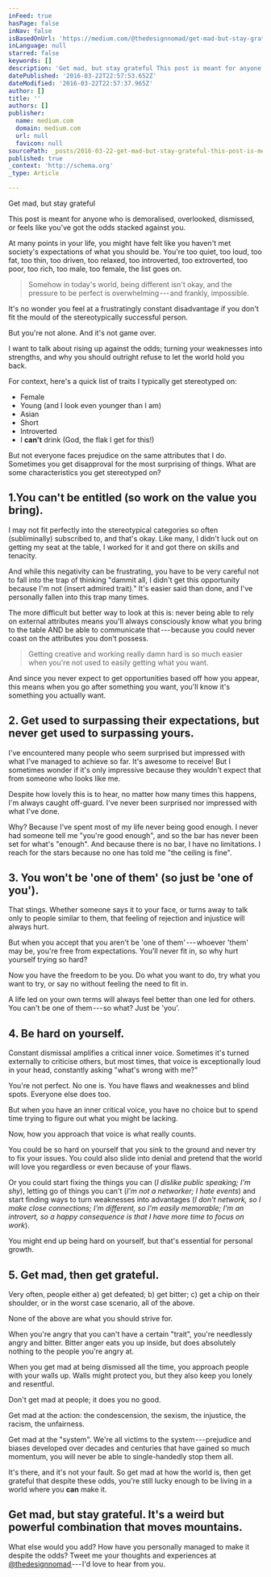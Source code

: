 ```yaml
---
inFeed: true
hasPage: false
inNav: false
isBasedOnUrl: 'https://medium.com/@thedesignnomad/get-mad-but-stay-grateful-c3761a6f84f8#.utjq3tu1a'
inLanguage: null
starred: false
keywords: []
description: 'Get mad, but stay grateful This post is meant for anyone who is demoralised, overlooked, dismissed, or feels like you’ve got the odds stacked against you. At many points in your life, you might have felt like you haven’t met society’s expectations of what you should be. You’re too quiet, too loud, too fat, too thin, too driven, too relaxed, too introverted, too extroverted, too poor, too rich, too male, too female, the list goes on. Somehow in today’s world, being different isn’t okay, and the pressure to be perfect is overwhelming — and frankly, impossible. It’s no wonder you feel at a frustratingly constant disadvantage if you don’t fit the mould of the stereotypically successful person. But you’re not alone. And it’s not game over. I want to talk about rising up against the odds; turning your weaknesses into strengths, and why you should outright refuse to let the world hold you back. For context, here’s a quick list of traits I typically get stereotyped on: Female Young (and I look even younger than I am) Asian Short Introverted I can’t drink (God, the flak I get for this!) But not everyone faces prejudice on the same attributes that I do. Sometimes you get disapproval for the most surprising of things. What are some characteristics you get stereotyped on? 1.You can’t be entitled (so work on the value you bring). I may not fit perfectly into the stereotypical categories so often (subliminally) subscribed to, and that’s okay. Like many, I didn’t luck out on getting my seat at the table, I worked for it and got there on skills and tenacity. And while this negativity can be frustrating, you have to be very careful not to fall into the trap of thinking “dammit all, I didn’t get this opportunity because I’m not (insert admired trait).” It’s easier said than done, and I’ve personally fallen into this trap many times. The more difficult but better way to look at this is: never being able to rely on external attributes means you’ll always consciously know what you bring to the table AND be able to communicate that — because you could never coast on the attributes you don’t possess. Getting creative and working really damn hard is so much easier when you’re not used to easily getting what you want. And since you never expect to get opportunities based off how you appear, this means when you go after something you want, you’ll know it’s something you actually want. 2. Get used to surpassing their expectations, but never get used to surpassing yours. I’ve encountered many people who seem surprised but impressed with what I’ve managed to achieve so far. It’s awesome to receive! But I sometimes wonder if it’s only impressive because they wouldn’t expect that from someone who looks like me. Despite how lovely this is to hear, no matter how many times this happens, I’m always caught off-guard. I’ve never been surprised nor impressed with what I’ve done. Why? Because I’ve spent most of my life never being good enough. I never had someone tell me “you’re good enough”, and so the bar has never been set for what’s “enough”. And because there is no bar, I have no limitations. I reach for the stars because no one has told me “the ceiling is fine”. 3. You won’t be ‘one of them’ (so just be ‘one of you’). That stings. Whether someone says it to your face, or turns away to talk only to people similar to them, that feeling of rejection and injustice will always hurt. But when you accept that you aren’t be ‘one of them’ — whoever ‘them’ may be, you’re free from expectations. You’ll never fit in, so why hurt yourself trying so hard? Now you have the freedom to be you. Do what you want to do, try what you want to try, or say no without feeling the need to fit in. A life led on your own terms will always feel better than one led for others. You can’t be one of them — so what? Just be ‘you’. 4. Be hard on yourself. Constant dismissal amplifies a critical inner voice. Sometimes it’s turned externally to criticise others, but most times, that voice is exceptionally loud in your head, constantly asking “what’s wrong with me?” You’re not perfect. No one is. You have flaws and weaknesses and blind spots. Everyone else does too. But when you have an inner critical voice, you have no choice but to spend time trying to figure out what you might be lacking. Now, how you approach that voice is what really counts. You could be so hard on yourself that you sink to the ground and never try to fix your issues. You could also slide into denial and pretend that the world will love you regardless or even because of your flaws. Or you could start fixing the things you can (I dislike public speaking; I’m shy), letting go of things you can’t (I’m not a networker; I hate events) and start finding ways to turn weaknesses into advantages (I don’t network, so I make close connections; I’m different, so I’m easily memorable; I’m an introvert, so a happy consequence is that I have more time to focus on work). You might end up being hard on yourself, but that’s essential for personal growth. 5. Get mad, then get grateful. Very often, people either a) get defeated; b) get bitter; c) get a chip on their shoulder, or in the worst case scenario, all of the above. None of the above are what you should strive for. When you’re angry that you can’t have a certain “trait”, you’re needlessly angry and bitter. Bitter anger eats you up inside, but does absolutely nothing to the people you’re angry at. When you get mad at being dismissed all the time, you approach people with your walls up. Walls might protect you, but they also keep you lonely and resentful. Don’t get mad at people; it does you no good. Get mad at the action: the condescension, the sexism, the injustice, the racism, the unfairness. Get mad at the “system”. We’re all victims to the system — prejudice and biases developed over decades and centuries that have gained so much momentum, you will never be able to single-handedly stop them all. It’s there, and it’s not your fault. So get mad at how the world is, then get grateful that despite these odds, you’re still lucky enough to be living in a world where you can make it. Get mad, but stay grateful. It’s a weird but powerful combination that moves mountains. What else would you add? How have you personally managed to make it despite the odds? Tweet me your thoughts and experiences at @thedesignnomad — I’d love to hear from you.'
datePublished: '2016-03-22T22:57:53.652Z'
dateModified: '2016-03-22T22:57:37.965Z'
author: []
title: ''
authors: []
publisher:
  name: medium.com
  domain: medium.com
  url: null
  favicon: null
sourcePath: _posts/2016-03-22-get-mad-but-stay-grateful-this-post-is-meant-for-anyone-who.md
published: true
_context: 'http://schema.org'
_type: Article

---
```

Get mad, but stay grateful

This post is meant for anyone who is demoralised, overlooked, dismissed, or feels like you've got the odds stacked against you. 

At many points in your life, you might have felt like you haven't met society's expectations of what you should be. You're too quiet, too loud, too fat, too thin, too driven, too relaxed, too introverted, too extroverted, too poor, too rich, too male, too female, the list goes on. 
> 
> Somehow in today's world, being different isn't okay, and the pressure to be perfect is overwhelming --- and frankly, impossible. 

It's no wonder you feel at a frustratingly constant disadvantage if you don't fit the mould of the stereotypically successful person. 

But you're not alone. And it's not game over. 

I want to talk about rising up against the odds; turning your weaknesses into strengths, and why you should outright refuse to let the world hold you back. 

For context, here's a quick list of traits I typically get stereotyped on: 

* Female
* Young (and I look even younger than I am) 
* Asian 
* Short 
* Introverted 
* I **can't** drink (God, the flak I get for this!) 

But not everyone faces prejudice on the same attributes that I do. Sometimes you get disapproval for the most surprising of things. What are some characteristics you get stereotyped on? 

## 1.You can't be entitled (so work on the value you bring). 

I may not fit perfectly into the stereotypical categories so often (subliminally) subscribed to, and that's okay. Like many, I didn't luck out on getting my seat at the table, I worked for it and got there on skills and tenacity. 

And while this negativity can be frustrating, you have to be very careful not to fall into the trap of thinking "dammit all, I didn't get this opportunity because I'm not (insert admired trait)." It's easier said than done, and I've personally fallen into this trap many times. 

The more difficult but better way to look at this is: never being able to rely on external attributes means you'll always consciously know what you bring to the table AND be able to communicate that --- because you could never coast on the attributes you don't possess. 
> 
> Getting creative and working really damn hard is so much easier when you're not used to easily getting what you want. 

And since you never expect to get opportunities based off how you appear, this means when you go after something you want, you'll know it's something you actually want. 

## 2\. Get used to surpassing their expectations, but never get used to surpassing yours. 

I've encountered many people who seem surprised but impressed with what I've managed to achieve so far. It's awesome to receive! But I sometimes wonder if it's only impressive because they wouldn't expect that from someone who looks like me. 

Despite how lovely this is to hear, no matter how many times this happens, I'm always caught off-guard. I've never been surprised nor impressed with what I've done. 

Why? Because I've spent most of my life never being good enough. I never had someone tell me "you're good enough", and so the bar has never been set for what's "enough". And because there is no bar, I have no limitations. I reach for the stars because no one has told me "the ceiling is fine". 

## 3\. You won't be 'one of them' (so just be 'one of you'). 

That stings. Whether someone says it to your face, or turns away to talk only to people similar to them, that feeling of rejection and injustice will always hurt. 

But when you accept that you aren't be 'one of them' --- whoever 'them' may be, you're free from expectations. You'll never fit in, so why hurt yourself trying so hard? 

Now you have the freedom to be you. Do what you want to do, try what you want to try, or say no without feeling the need to fit in. 

A life led on your own terms will always feel better than one led for others. You can't be one of them --- so what? Just be 'you'. 

## 4\. Be hard on yourself. 

Constant dismissal amplifies a critical inner voice. Sometimes it's turned externally to criticise others, but most times, that voice is exceptionally loud in your head, constantly asking "what's wrong with me?" 

You're not perfect. No one is. You have flaws and weaknesses and blind spots. Everyone else does too. 

But when you have an inner critical voice, you have no choice but to spend time trying to figure out what you might be lacking. 

Now, how you approach that voice is what really counts. 

You could be so hard on yourself that you sink to the ground and never try to fix your issues. You could also slide into denial and pretend that the world will love you regardless or even because of your flaws. 

Or you could start fixing the things you can (_I dislike public speaking; I'm shy_), letting go of things you can't (_I'm not a networker; I hate events_) and start finding ways to turn weaknesses into advantages (_I don't network, so I make close connections; I'm different, so I'm easily memorable; I'm an introvert, so a happy consequence is that I have more time to focus on work_). 

You might end up being hard on yourself, but that's essential for personal growth. 

## 5\. Get mad, then get grateful. 

Very often, people either a) get defeated; b) get bitter; c) get a chip on their shoulder, or in the worst case scenario, all of the above. 

None of the above are what you should strive for. 

When you're angry that you can't have a certain "trait", you're needlessly angry and bitter. Bitter anger eats you up inside, but does absolutely nothing to the people you're angry at. 

When you get mad at being dismissed all the time, you approach people with your walls up. Walls might protect you, but they also keep you lonely and resentful. 

Don't get mad at people; it does you no good. 

Get mad at the action: the condescension, the sexism, the injustice, the racism, the unfairness. 

Get mad at the "system". We're all victims to the system --- prejudice and biases developed over decades and centuries that have gained so much momentum, you will never be able to single-handedly stop them all. 

It's there, and it's not your fault. So get mad at how the world is, then get grateful that despite these odds, you're still lucky enough to be living in a world where you **can** make it. 

## Get mad, but stay grateful. It's a weird but powerful combination that moves mountains. 

What else would you add? How have you personally managed to make it despite the odds? Tweet me your thoughts and experiences at [@thedesignnomad ][0]--- I'd love to hear from you.

[0]: twitter.com/thedesignnomad